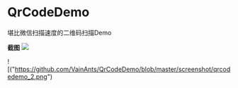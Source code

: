 # QrCodeDemo
堪比微信扫描速度的二维码扫描Demo

**截图**
![]("https://github.com/VainAnts/QrCodeDemo/blob/master/screenshot/qrcodedemo_1.png")

![("https://github.com/VainAnts/QrCodeDemo/blob/master/screenshot/qrcodedemo_2.png")
